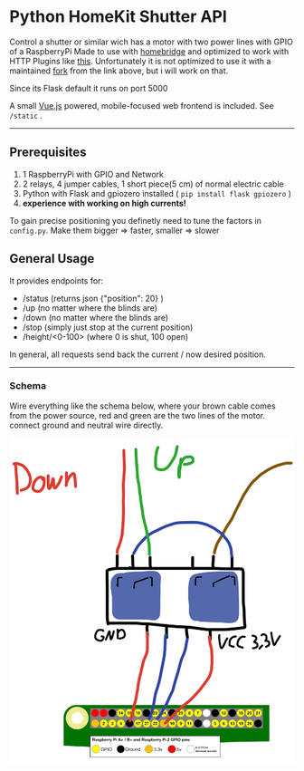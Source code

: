 # Python HomeKit Shutter API

Control a shutter or similar wich has a motor with two power lines with GPIO of a RaspberryPi
Made to use with [homebridge](https://github.com/nfarina/homebridge/) and optimized to work with HTTP Plugins like [this](https://github.com/jeffreylanters/homebridge-http-window-covering). Unfortunately it is not optimized to use it with a maintained [fork](https://github.com/crashtestoz/homebridge-http-window-blinds#readme) from the link above, but i will work on that.

Since its Flask default it runs on port 5000

A small [Vue.js](https://vuejs.org) powered, mobile-focused web frontend is included. See ```/static``` .
____
## Prerequisites
1. 1 RaspberryPi with GPIO and Network
2. 2 relays, 4 jumper cables, 1 short piece(5 cm) of normal electric cable
3. Python with Flask and gpiozero installed ( `pip install flask gpiozero` )
4. **experience with working on high currents!**

To gain precise positioning you definetly need to tune the factors in ```config.py```.
Make them bigger => faster, smaller => slower

## General Usage
It provides endpoints for:
- /status (returns json {"position": 20} )
- /up (no matter where the blinds are)
- /down (no matter where the blinds are)
- /stop (simply just stop at the current position)
- /height/<0-100> (where 0 is shut, 100 open)

In general, all requests send back the current / now desired position.
____
### Schema
Wire everything like the schema below, where your brown cable comes from the power source,
red and green are the two lines of the motor.
connect ground and neutral wire directly.

![Schema](wiring-sketch.png)
